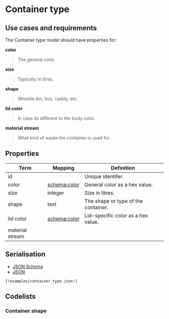 
# Container type

## Use cases and requirements

The Container type model should have properties for:

**color**

> The general color.

**size**

> Typically in litres.

**shape**

> Wheelie bin, box, caddy, etc.

**lid color**

> In case its different to the body color.

**material stream**

> What kind of waste the container is used for.


## Properties

Term     | Mapping | Definition
---------|---------|-----------
id |  | Unique identifer.
color | [schema:color](https://schema.org/color) | General color as a hex value.
size | integer | Size in litres.
shape | text | The shape or type of the container.
lid color | [schema:color](https://schema.org/color) | Lid-specific color as a hex value.
material stream |  |

## Serialisation

<div>

  <!-- Nav tabs -->
  <ul class="nav nav-tabs" role="tablist">
    <li role="presentation"><a href="#schema" aria-controls="schema" role="tab" data-toggle="tab">JSON Schema</a></li>
    <li role="presentation" class="active"><a href="#json" aria-controls="json" role="tab" data-toggle="tab">JSON</a></li>
  </ul>

  <!-- Tab panes -->
  <div class="tab-content">
    <div role="tabpanel" class="tab-pane" id="schema">
    </div>
    <div role="tabpanel" class="tab-pane active" id="json">
      <pre><code class="hljs json">{!examples/container_type.json!}</code></pre>
    </div>
  </div>

</div>


## Codelists

### Container shape


